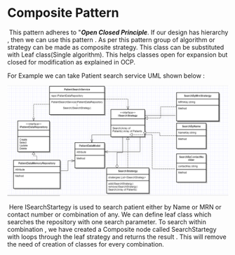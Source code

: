 

<h1>Composite Pattern </h1>	

​						This pattern adheres to "***Open Closed  Principle***. If our design has hierarchy , then we can use this pattern . As per this pattern group of algorithm or strategy can be made as composite strategy. This class can be substituted with Leaf class(Single algorithm). This helps classes open for expansion but closed for modification as explained in OCP. 

For Example we can take Patient search service UML shown below : 



<img src="Images\OCD.png" style="zoom:80%;" />



​	Here ISearchStartegy is used to search patient either by Name or MRN or contact number or combination of any.  We can define leaf class which searches the repository with one search parameter. To search within combination , we have created a Composite node called SearchStartegy with loops through the leaf strategy and returns the result . This will remove the need of creation of classes for every combination.
